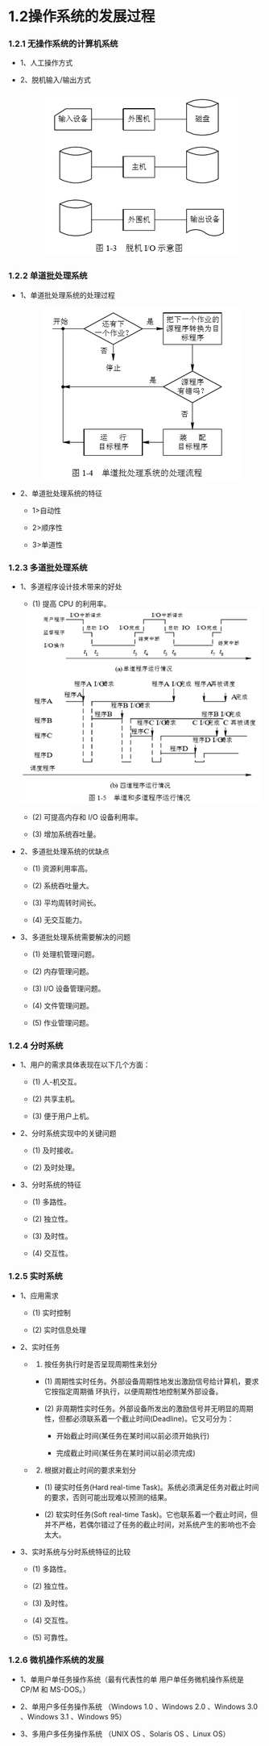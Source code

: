 # 1.2操作系统的发展过程


### 1.2.1 无操作系统的计算机系统

* 1、人工操作方式

* 2、脱机输入/输出方式

    <div align="center"><img src="./img/脱机IO示意图.png"/></div>

### 1.2.2 单道批处理系统

* 1、单道批处理系统的处理过程

    <div align="center"><img src="./img/单道批处理系统的处理流程.png"/></div>

* 2、单道批处理系统的特征

    * 1>自动性
    
    * 2>顺序性
    
    * 3>单道性

### 1.2.3 多道批处理系统

* 1、多道程序设计技术带来的好处

    * (1) 提高 CPU 的利用率。

    <div align="center"><img src="./img/单道和多道程序运行情况 .png"/></div>

    * (2) 可提高内存和 I/O 设备利用率。
    
    * (3) 增加系统吞吐量。

* 2、多道批处理系统的优缺点 

    * (1) 资源利用率高。
    
    * (2) 系统吞吐量大。
    
    * (3) 平均周转时间长。
    
    * (4) 无交互能力。

* 3、多道批处理系统需要解决的问题 

    * (1) 处理机管理问题。
    
    * (2) 内存管理问题。 
    
    * (3)  I/O 设备管理问题。 
    
    * (4) 文件管理问题。
    
    * (5) 作业管理问题。

### 1.2.4 分时系统 

* 1、用户的需求具体表现在以下几个方面： 

    * (1) 人-机交互。

    * (2) 共享主机。
    
    * (3) 便于用户上机。

* 2、分时系统实现中的关键问题

    * (1) 及时接收。
    
    * (2) 及时处理。

* 3、分时系统的特征 

    * (1) 多路性。
    
    * (2) 独立性。
    
    * (3) 及时性。
    
    * (4) 交互性。

### 1.2.5 实时系统

* 1、应用需求 

    * (1) 实时控制
    
    * (2) 实时信息处理

* 2、实时任务 

    * 1) 按任务执行时是否呈现周期性来划分 
    
        * (1) 周期性实时任务。外部设备周期性地发出激励信号给计算机，要求它按指定周期循 环执行，以便周期性地控制某外部设备。 
        
        * (2) 非周期性实时任务。外部设备所发出的激励信号并无明显的周期性，但都必须联系着一个截止时间(Deadline)。它又可分为：
        
             * 开始截止时间(某任务在某时间以前必须开始执行)
                
             * 完成截止时间(某任务在某时间以前必须完成)
             
    * 2) 根据对截止时间的要求来划分 
    
        * (1) 硬实时任务(Hard real-time Task)。系统必须满足任务对截止时间的要求，否则可能出现难以预测的结果。 
        
        * (2) 软实时任务(Soft real-time Task)。它也联系着一个截止时间，但并不严格，若偶尔错过了任务的截止时间，对系统产生的影响也不会太大。 

* 3、实时系统与分时系统特征的比较 

    * (1) 多路性。
    
    * (2) 独立性。
    
    * (3) 及时性。
    
    * (4) 交互性。
    
    * (5) 可靠性。

### 1.2.6  微机操作系统的发展

* 1、单用户单任务操作系统（最有代表性的单 用户单任务微机操作系统是 CP/M 和 MS-DOS。）

* 2、单用户多任务操作系统 （Windows 1.0 、Windows 2.0 、Windows 3.0 、Windows 3.1 、Windows 95）

* 3、多用户多任务操作系统 （UNIX OS 、Solaris OS 、Linux OS）































